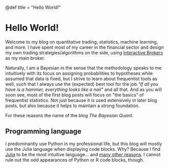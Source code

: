 @def title = "Hello World!"

# Hello World!

Welcome to my blog on quantitative trading, statistics, machine learning, and more. I have spent most of my career in the financial sector and design my own trading strategies/algorithms on the side, using [Interactive Brokers](https://www.interactivebrokers.com/en/home.php) as my main broker.

Naturally, I am a Bayesian in the sense that the methodology speaks to me intuitively with its focus on assigning probabilities to hypotheses while assumed that data is fixed, but I strive to learn about frequentist tools as well, such that I always use the (expected) best tool for the job._"If all you have is a hammer, everything looks like a nail"_ and all that. And as you will soon see, most of the first blog posts will focus on "the basics" of frequentist statistics. Not just because it is used extensively in later blog posts, but also because it helps to maintain a strong foundation.

For these reasons the name of the blog _The Bayesian Quant_.

## Programming language
I predominantly use Python in my professional life, but this blog will mostly use the Julia language when displaying code blocks. Why? Because I find [Julia](https://julialang.org/) to be the most intuitive language... and [many other reasons](https://julialang.org/blog/2012/02/why-we-created-julia/). I cannot rule out the odd appearances of Python or R code blocks, though.